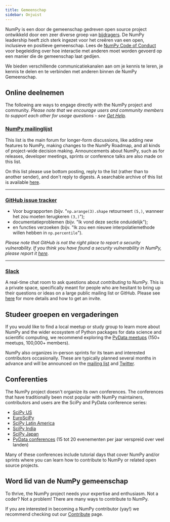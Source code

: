 ```yaml
---
title: Gemeenschap
sidebar: Onjuist
---
```


NumPy is een door de gemeenschap gedreven open source project ontwikkeld door een zeer diverse groep van [bijdragers](/team). De NumPy leadership heeft zich sterk ingezet voor het creëren van een open, inclusieve en positieve gemeenschap. Lees de [NumPy Code of Conduct](/code-of-conduct) voor begeleiding over hoe interactie met anderen moet worden gevoerd op een manier die de gemeenschap laat gedijen.

We bieden verschillende communicatiekanalen aan om je kennis te leren, je kennis te delen en te verbinden met anderen binnen de NumPy Gemeenschap.


## Online deelnemen

The following are ways to engage directly with the NumPy project and community. _Please note that we encourage users and community members to support each other for usage questions - see [Get Help](/gethelp)._


### [NumPy mailinglijst](https://mail.python.org/mailman/listinfo/numpy-discussion)

This list is the main forum for longer-form discussions, like adding new features to NumPy, making changes to the NumPy Roadmap, and all kinds of project-wide decision making. Announcements about NumPy, such as for releases, developer meetings, sprints or conference talks are also made on this list.

On this list please use bottom posting, reply to the list (rather than to another sender), and don't reply to digests. A searchable archive of this list is available [here](http://numpy-discussion.10968.n7.nabble.com/).

***

### [GitHub issue tracker](https://github.com/numpy/numpy/issues)

- Voor bugrapporten (bijv. "`np.arange(3).shape` retourneert `(5,)`, wanneer het zou moeten terugkeren `(3,)`");
- documentatieproblemen (bijv. "Ik vond deze sectie onduidelijk");
- en functies verzoeken (bijv. "Ik zou een nieuwe interpolatiemethode willen hebben in `np.percentile`").

_Please note that GitHub is not the right place to report a security vulnerability. If you think you have found a security vulnerability in NumPy, please report it [here](https://tidelift.com/docs/security)._

***

### [Slack](https://numpy-team.slack.com)

A real-time chat room to ask questions about _contributing_ to NumPy. This is a private space, specifically meant for people who are hesitant to bring up their questions or ideas on a large public mailing list or GitHub. Please see [here](https://numpy.org/devdocs/dev/index.html#contributing-to-numpy) for more details and how to get an invite.


## Studeer groepen en vergaderingen

If you would like to find a local meetup or study group to learn more about NumPy and the wider ecosystem of Python packages for data science and scientific computing, we recommend exploring the [PyData meetups](https://www.meetup.com/pro/pydata/) (150+ meetups, 100,000+ members).

NumPy also organizes in-person sprints for its team and interested contributors occasionally. These are typically planned several months in advance and will be announced on the [mailing list](https://mail.python.org/mailman/listinfo/numpy-discussion) and [Twitter](https://twitter.com/numpy_team).


## Conferenties

The NumPy project doesn't organize its own conferences. The conferences that have traditionally been most popular with NumPy maintainers, contributors and users are the SciPy and PyData conference series:

- [SciPy US](https://conference.scipy.org)
- [EuroSciPy](https://www.euroscipy.org)
- [SciPy Latin America](https://www.scipyla.org)
- [SciPy India](https://scipy.in)
- [SciPy Japan](https://conference.scipy.org)
- [PyData conferences](https://pydata.org/event-schedule/) (15 tot 20 evenementen per jaar verspreid over veel landen)

Many of these conferences include tutorial days that cover NumPy and/or sprints where you can learn how to contribute to NumPy or related open source projects.


## Word lid van de NumPy gemeenschap

To thrive, the NumPy project needs your expertise and enthusiasm. Not a coder? Not a problem! There are many ways to contribute to NumPy.

If you are interested in becoming a NumPy contributor (yay!) we recommend checking out our [Contribute](/contribute) page.

